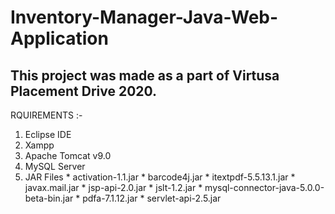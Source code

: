 # Inventory-Manager-Java-Web-Application

## This project was made as a part of Virtusa Placement Drive 2020.

RQUIREMENTS :-
1) Eclipse IDE
2) Xampp
3) Apache Tomcat v9.0
4) MySQL Server
5) JAR Files
                * activation-1.1.jar
                * barcode4j.jar
                * itextpdf-5.5.13.1.jar
                * javax.mail.jar
                * jsp-api-2.0.jar
                * jslt-1.2.jar
                * mysql-connector-java-5.0.0-beta-bin.jar
                * pdfa-7.1.12.jar
                * servlet-api-2.5.jar
